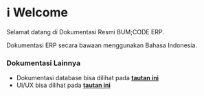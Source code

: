 # ℹ Welcome

Selamat datang di Dokumentasi Resmi BUM;CODE ERP.

Dokumentasi ERP secara bawaan menggunakan Bahasa Indonesia.

### Dokumentasi Lainnya

* Dokumentasi database bisa dilihat pada [**tautan ini**](https://dbdocs.io/mohamadsyalvasr/bumicode\_erp)
* UI/UX bisa dilihat pada [**tautan ini**](https://www.figma.com/file/zmsJ1HOdVMCrdp2FvKwlRW/ERP?node-id=0%3A1\&t=lp0ek86C1gNfSxFR-1)
